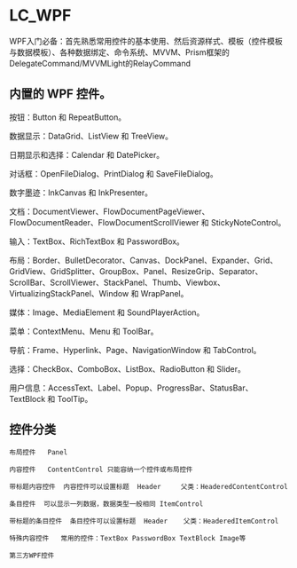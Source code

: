 # LC_WPF
WPF入门必备：首先熟悉常用控件的基本使用、然后资源样式、模板（控件模板与数据模板）、各种数据绑定、命令系统、MVVM、Prism框架的DelegateCommand/MVVMLight的RelayCommand
## 内置的 WPF 控件。

按钮：Button 和 RepeatButton。

数据显示：DataGrid、ListView 和 TreeView。

日期显示和选择：Calendar 和 DatePicker。

对话框：OpenFileDialog、PrintDialog 和 SaveFileDialog。

数字墨迹：InkCanvas 和 InkPresenter。

文档：DocumentViewer、FlowDocumentPageViewer、FlowDocumentReader、FlowDocumentScrollViewer 和 StickyNoteControl。

输入：TextBox、RichTextBox 和 PasswordBox。

布局：Border、BulletDecorator、Canvas、DockPanel、Expander、Grid、GridView、GridSplitter、GroupBox、Panel、ResizeGrip、Separator、ScrollBar、ScrollViewer、StackPanel、Thumb、Viewbox、VirtualizingStackPanel、Window 和 WrapPanel。

媒体：Image、MediaElement 和 SoundPlayerAction。

菜单：ContextMenu、Menu 和 ToolBar。

导航：Frame、Hyperlink、Page、NavigationWindow 和 TabControl。

选择：CheckBox、ComboBox、ListBox、RadioButton 和 Slider。

用户信息：AccessText、Label、Popup、ProgressBar、StatusBar、TextBlock 和 ToolTip。

## 控件分类
    布局控件   Panel
    
    内容控件   ContentControl 只能容纳一个控件或布局控件
    
    带标题内容控件  内容控件可以设置标题  Header     父类：HeaderedContentControl
    
    条目控件  可以显示一列数据，数据类型一般相同 ItemControl
    
    带标题的条目控件  条目控件可以设置标题  Header    父类：HeaderedItemControl
    
    特殊内容控件   常用的控件：TextBox PasswordBox TextBlock Image等
  
    第三方WPF控件
    
